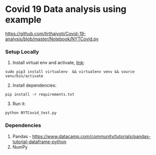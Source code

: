 # Covid 19 Data analysis using example

https://github.com/tirthajyoti/Covid-19-analysis/blob/master/Notebook/NYTCovid.py

### Setup Locally

1. Install virtual env and activate, [link](https://gist.github.com/Geoyi/d9fab4f609e9f75941946be45000632b):

 `sudo pip3 install virtualenv  && virtualenv venv && source venv/bin/activate`


2. Install dependencies:

  `pip install -r requirements.txt`

3. Run it:

  `python NYTCovid_test.py`

### Dependencies

1. Pandas - https://www.datacamp.com/community/tutorials/pandas-tutorial-dataframe-python
2. NumPy